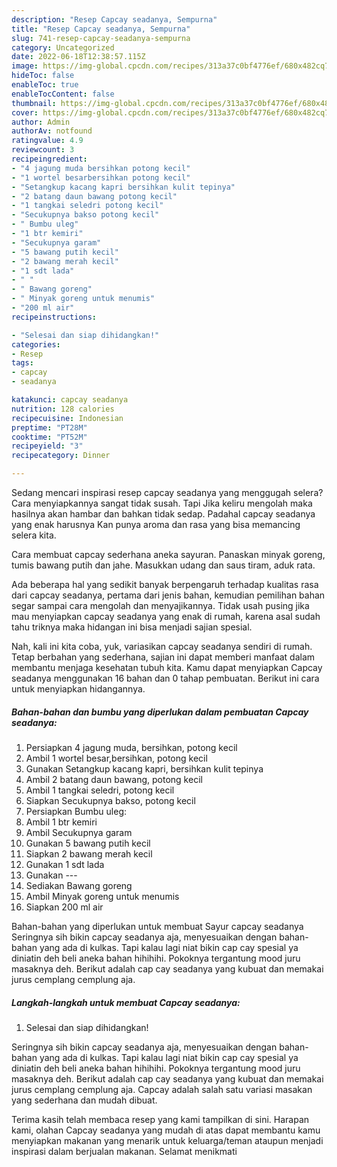 ```yaml
---
description: "Resep Capcay seadanya, Sempurna"
title: "Resep Capcay seadanya, Sempurna"
slug: 741-resep-capcay-seadanya-sempurna
category: Uncategorized
date: 2022-06-18T12:38:57.115Z
image: https://img-global.cpcdn.com/recipes/313a37c0bf4776ef/680x482cq70/capcay-seadanya-foto-resep-utama.jpg
hideToc: false
enableToc: true
enableTocContent: false
thumbnail: https://img-global.cpcdn.com/recipes/313a37c0bf4776ef/680x482cq70/capcay-seadanya-foto-resep-utama.jpg
cover: https://img-global.cpcdn.com/recipes/313a37c0bf4776ef/680x482cq70/capcay-seadanya-foto-resep-utama.jpg
author: Admin
authorAv: notfound
ratingvalue: 4.9
reviewcount: 3
recipeingredient:
- "4 jagung muda bersihkan potong kecil"
- "1 wortel besarbersihkan potong kecil"
- "Setangkup kacang kapri bersihkan kulit tepinya"
- "2 batang daun bawang potong kecil"
- "1 tangkai seledri potong kecil"
- "Secukupnya bakso potong kecil"
- " Bumbu uleg"
- "1 btr kemiri"
- "Secukupnya garam"
- "5 bawang putih kecil"
- "2 bawang merah kecil"
- "1 sdt lada"
- " "
- " Bawang goreng"
- " Minyak goreng untuk menumis"
- "200 ml air"
recipeinstructions:

- "Selesai dan siap dihidangkan!"
categories:
- Resep
tags:
- capcay
- seadanya

katakunci: capcay seadanya 
nutrition: 128 calories
recipecuisine: Indonesian
preptime: "PT28M"
cooktime: "PT52M"
recipeyield: "3"
recipecategory: Dinner

---
```



Sedang mencari inspirasi resep capcay seadanya yang menggugah selera? Cara menyiapkannya sangat tidak susah. Tapi Jika keliru mengolah maka hasilnya akan hambar dan bahkan tidak sedap. Padahal capcay seadanya yang enak harusnya Kan punya aroma dan rasa yang bisa memancing selera kita.


Cara membuat capcay sederhana aneka sayuran. Panaskan minyak goreng, tumis bawang putih dan jahe. Masukkan udang dan saus tiram, aduk rata.

Ada beberapa hal yang sedikit banyak berpengaruh terhadap kualitas rasa dari capcay seadanya, pertama dari jenis bahan, kemudian pemilihan bahan segar sampai cara mengolah dan menyajikannya. Tidak usah pusing jika mau menyiapkan capcay seadanya yang enak di rumah, karena asal sudah tahu triknya maka hidangan ini bisa menjadi sajian spesial.


Nah, kali ini kita coba, yuk, variasikan capcay seadanya sendiri di rumah. Tetap berbahan yang sederhana, sajian ini dapat memberi manfaat dalam membantu menjaga kesehatan tubuh kita. Kamu dapat menyiapkan Capcay seadanya menggunakan 16 bahan dan 0 tahap pembuatan. Berikut ini cara untuk menyiapkan hidangannya.

<!--inarticleads1-->

##### Bahan-bahan dan bumbu yang diperlukan dalam pembuatan Capcay seadanya:

1. Persiapkan 4 jagung muda, bersihkan, potong kecil
1. Ambil 1 wortel besar,bersihkan, potong kecil
1. Gunakan Setangkup kacang kapri, bersihkan kulit tepinya
1. Ambil 2 batang daun bawang, potong kecil
1. Ambil 1 tangkai seledri, potong kecil
1. Siapkan Secukupnya bakso, potong kecil
1. Persiapkan  Bumbu uleg:
1. Ambil 1 btr kemiri
1. Ambil Secukupnya garam
1. Gunakan 5 bawang putih kecil
1. Siapkan 2 bawang merah kecil
1. Gunakan 1 sdt lada
1. Gunakan  ---
1. Sediakan  Bawang goreng
1. Ambil  Minyak goreng untuk menumis
1. Siapkan 200 ml air


Bahan-bahan yang diperlukan untuk membuat Sayur capcay seadanya Seringnya sih bikin capcay seadanya aja, menyesuaikan dengan bahan-bahan yang ada di kulkas. Tapi kalau lagi niat bikin cap cay spesial ya diniatin deh beli aneka bahan hihihihi. Pokoknya tergantung mood juru masaknya deh. Berikut adalah cap cay seadanya yang kubuat dan memakai jurus cemplang cemplung aja. 

<!--inarticleads2-->

##### Langkah-langkah untuk membuat Capcay seadanya:


1. Selesai dan siap dihidangkan!

Seringnya sih bikin capcay seadanya aja, menyesuaikan dengan bahan-bahan yang ada di kulkas. Tapi kalau lagi niat bikin cap cay spesial ya diniatin deh beli aneka bahan hihihihi. Pokoknya tergantung mood juru masaknya deh. Berikut adalah cap cay seadanya yang kubuat dan memakai jurus cemplang cemplung aja. Capcay adalah salah satu variasi masakan yang sederhana dan mudah dibuat. 

Terima kasih telah membaca resep yang kami tampilkan di sini. Harapan kami, olahan Capcay seadanya yang mudah di atas dapat membantu kamu menyiapkan makanan yang menarik untuk keluarga/teman ataupun menjadi inspirasi dalam berjualan makanan. Selamat menikmati
